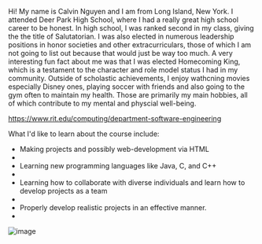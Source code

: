 Hi! My name is Calvin Nguyen and I am from Long Island, New York. I attended Deer Park High School, where I had a really great high school career to be honest. 
In high school, I was ranked second in my class, giving the the title of Salutatorian. I was also elected in numerous leadership positions in honor societies and 
other extracurriculars, those of which I am not going to list out because that would just be way too much. A very interesting fun fact about me was that I was 
elected Homecoming King, which is a testament to the character and role model status I had in my community. Outside of scholastic achievements, I enjoy wathcning movies especially Disney ones, 
playing soccer with friends and also going to the gym often to maintain my health. Those are primarily my main hobbies, all of which contribute to my mental and physcial well-being. 

https://www.rit.edu/computing/department-software-engineering

What I'd like to learn about the course include:
<ul>
  <li>Making projects and possibly web-development via HTML<li>
  <li>Learning new programming languages like Java, C, and C++<li>
  <li>Learning how to collaborate with diverse individuals and learn how to develop projects as a team<li>
  <li>Properly develop realistic projects in an effective manner.<li>
</ul>

![image](https://github.com/user-attachments/assets/e179c73e-2edf-41e9-9423-cad4b445876e)

